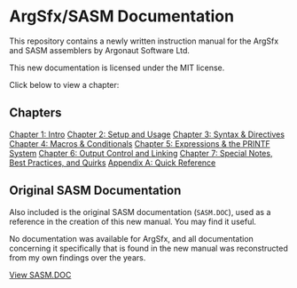 # ArgSfx/SASM Documentation

This repository contains a newly written instruction manual for the ArgSfx and SASM assemblers by Argonaut Software Ltd. 

This new documentation is licensed under the MIT license.

Click below to view a chapter:

## Chapters

[Chapter 1: Intro](ch1_intro.md)
[Chapter 2: Setup and Usage](ch1_setup_usage.md)
[Chapter 3: Syntax & Directives](ch3_syntax_directives.md)
[Chapter 4: Macros & Conditionals](ch4_macros_conditionals.md)
[Chapter 5: Expressions & the PRINTF System](ch5_expressions_printf.md)
[Chapter 6: Output Control and Linking](ch6_output_control_linking.md)
[Chapter 7: Special Notes, Best Practices, and Quirks](ch7_notes_practices_quirks.md)
[Appendix A: Quick Reference](appendixA.md)

## Original SASM Documentation

Also included is the original SASM documentation (`SASM.DOC`), used as a reference in the creation of this new manual. You may find it useful.

No documentation was available for ArgSfx, and all documentation concerning it specifically that is found in the new manual was reconstructed from my own findings over the years.

[View SASM.DOC](original_docs\SASM.DOC)
